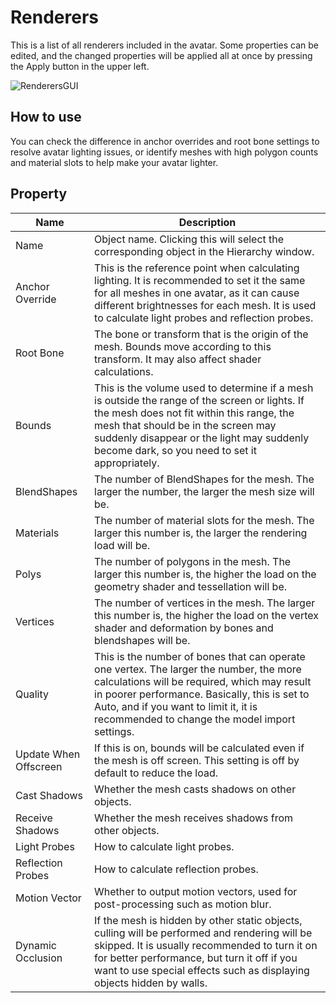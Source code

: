 ﻿# Renderers

This is a list of all renderers included in the avatar. Some properties can be edited, and the changed properties will be applied all at once by pressing the Apply button in the upper left.

![RenderersGUI](/images/en_US/RenderersGUI.png "RenderersGUI")
## How to use

You can check the difference in anchor overrides and root bone settings to resolve avatar lighting issues, or identify meshes with high polygon counts and material slots to help make your avatar lighter.

## Property

|Name|Description|
|-|-|
|Name|Object name. Clicking this will select the corresponding object in the Hierarchy window.|
|Anchor Override|This is the reference point when calculating lighting. It is recommended to set it the same for all meshes in one avatar, as it can cause different brightnesses for each mesh. It is used to calculate light probes and reflection probes.|
|Root Bone|The bone or transform that is the origin of the mesh. Bounds move according to this transform. It may also affect shader calculations.|
|Bounds|This is the volume used to determine if a mesh is outside the range of the screen or lights. If the mesh does not fit within this range, the mesh that should be in the screen may suddenly disappear or the light may suddenly become dark, so you need to set it appropriately.|
|BlendShapes|The number of BlendShapes for the mesh. The larger the number, the larger the mesh size will be.|
|Materials|The number of material slots for the mesh. The larger this number is, the larger the rendering load will be.|
|Polys|The number of polygons in the mesh. The larger this number is, the higher the load on the geometry shader and tessellation will be.|
|Vertices|The number of vertices in the mesh. The larger this number is, the higher the load on the vertex shader and deformation by bones and blendshapes will be.|
|Quality|This is the number of bones that can operate one vertex. The larger the number, the more calculations will be required, which may result in poorer performance. Basically, this is set to Auto, and if you want to limit it, it is recommended to change the model import settings.|
|Update When Offscreen|If this is on, bounds will be calculated even if the mesh is off screen. This setting is off by default to reduce the load.|
|Cast Shadows|Whether the mesh casts shadows on other objects.|
|Receive Shadows|Whether the mesh receives shadows from other objects.|
|Light Probes|How to calculate light probes.|
|Reflection Probes|How to calculate reflection probes.|
|Motion Vector|Whether to output motion vectors, used for post-processing such as motion blur.|
|Dynamic Occlusion|If the mesh is hidden by other static objects, culling will be performed and rendering will be skipped. It is usually recommended to turn it on for better performance, but turn it off if you want to use special effects such as displaying objects hidden by walls.|

